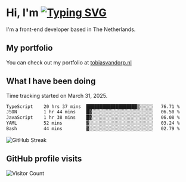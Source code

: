 # Hi, I'm [![Typing SVG](https://readme-typing-svg.demolab.com?font=Fira+Code&pause=1000&width=435&lines=tobiasvdorp)](https://git.io/typing-svg)

I'm a front-end developer based in The Netherlands.

## My portfolio

You can check out my portfolio at [tobiasvandorp.nl](https://www.tobiasvandorp.nl/)

## What I have been doing

Time tracking started on March 31, 2025.

<!--START_SECTION:waka-->

```txt
TypeScript    20 hrs 37 mins  ███████████████████▒░░░░░   76.71 %
JSON          1 hr 44 mins    █▓░░░░░░░░░░░░░░░░░░░░░░░   06.50 %
JavaScript    1 hr 38 mins    █▓░░░░░░░░░░░░░░░░░░░░░░░   06.08 %
YAML          52 mins         ▓░░░░░░░░░░░░░░░░░░░░░░░░   03.24 %
Bash          44 mins         ▓░░░░░░░░░░░░░░░░░░░░░░░░   02.79 %
```

<!--END_SECTION:waka-->

![GitHub Streak](https://streak-stats.demolab.com?user=tobiasvdorp&theme=dark&hide_border=true&mode=weekly&background=36%2C6400A6%2C000000)

## GitHub profile visits

![Visitor Count](https://profile-counter.glitch.me/tobiasvdorp/count.svg)
